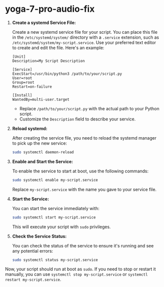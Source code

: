 # yoga-7-pro-audio-fix

1. **Create a systemd Service File:**

   Create a new systemd service file for your script. You can place this file in the `/etc/systemd/system/` directory with a `.service` extension, such as `/etc/systemd/system/my-script.service`. Use your preferred text editor to create and edit the file. Here's an example:

   ```plaintext
   [Unit]
   Description=My Script Description

   [Service]
   ExecStart=/usr/bin/python3 /path/to/your/script.py
   User=root
   Group=root
   Restart=on-failure

   [Install]
   WantedBy=multi-user.target
   ```

   - Replace `/path/to/your/script.py` with the actual path to your Python script.
   - Customize the `Description` field to describe your service.

2. **Reload systemd:**

   After creating the service file, you need to reload the systemd manager to pick up the new service:

   ```bash
   sudo systemctl daemon-reload
   ```

3. **Enable and Start the Service:**

   To enable the service to start at boot, use the following commands:

   ```bash
   sudo systemctl enable my-script.service
   ```

   Replace `my-script.service` with the name you gave to your service file.

4. **Start the Service:**

   You can start the service immediately with:

   ```bash
   sudo systemctl start my-script.service
   ```

   This will execute your script with `sudo` privileges.

5. **Check the Service Status:**

   You can check the status of the service to ensure it's running and see any potential errors:

   ```bash
   sudo systemctl status my-script.service
   ```

Now, your script should run at boot as `sudo`. If you need to stop or restart it manually, you can use `systemctl stop my-script.service` or `systemctl restart my-script.service`.